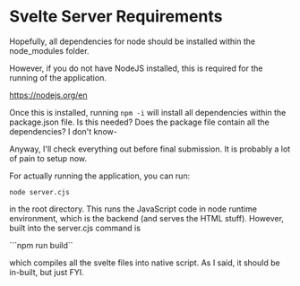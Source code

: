 # Svelte Server Requirements

Hopefully, all dependencies for node should be installed within the node_modules folder.

However, if you do not have NodeJS installed, this is required for the running of the application.

https://nodejs.org/en

Once this is installed, running ```npm -i``` will install all dependencies within the package.json file. Is this needed? Does the package file contain all the dependencies? I don't know-

Anyway, I'll check everything out before final submission. It is probably a lot of pain to setup now.

For actually running the application, you can run:

```node server.cjs```

in the root directory. This runs the JavaScript code in node runtime environment, which is the backend (and serves the HTML stuff). However, built into the server.cjs command is

```npm run build``

which compiles all the svelte files into native script. As I said, it should be in-built, but just FYI. 